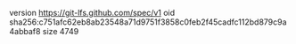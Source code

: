 version https://git-lfs.github.com/spec/v1
oid sha256:c751afc62eb8ab23548a71d9751f3858c0feb2f45cadfc112bd879c9a4abbaf8
size 4749
